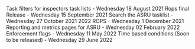 Task filters for inspectors task lists - Wednesday 18 August 2021
Rops final Release -  Wednesday 15 September 2021
Search the ASRU tasklist  - Wednesday 27 October 2021
2022 ROPS - Wednesday 1 December 2021
Reporting and metrics pages for ASRU - Wednesday 02 February 2022
Enforcement flags - Wednesday 11 May 2022
Time based conditions (Soon to be released) - Wednesday 29 June 2022
